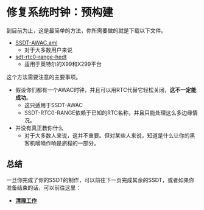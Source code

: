# 修复系统时钟：预构建

到目前为止，这是最简单的方法，你所需要做的就是下载以下文件。

* [SSDT-AWAC.aml](https://github.com/dortania/Getting-Started-With-ACPI/blob/master/extra-files/compiled/SSDT-AWAC.aml)
  * 对于大多数用户来说
* [sdt-rtc0-range-hedt](https://github.com/dortania/Getting-Started-With-ACPI/blob/master/extra-files/compiled/SSDT-RTC0-RANGE-HEDT.aml)
  * 适用于英特尔的X99和X299平台

这个方法需要注意的主要事项。

* 假设你们都有一个AWAC时钟，并且可以用RTC代替它轻松关闭，**这不一定能成功**。
  * 这只适用于SSDT-AWAC
  * SSDT-RTC0-RANGE依赖于已知的RTC名称，并且只能处理这么多边缘情况。
* 并没有真正教你什么
  * 对于大多数人来说，这并不重要。但对某些人来说，知道是什么让你的黑客机嘀嘀作响是旅程的一部分。

## 总结

一旦你完成了你的SSDT的制作，可以前往下一页完成其余的SSDT，或者如果你准备结束的话，可以前往这里：

* [**清理工作**](/cleanup.md)
